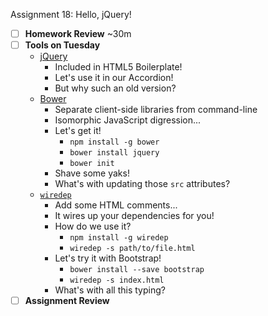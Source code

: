 Assignment 18: Hello, jQuery!

* [ ] **Homework Review** ~30m
* [ ] **Tools on Tuesday**
  * [jQuery](http://jquery.com)
    * Included in HTML5 Boilerplate!
    * Let's use it in our Accordion!
    * But why such an old version?
  * [Bower](http://bower.io)
    * Separate client-side libraries from command-line
    * Isomorphic JavaScript digression...
    * Let's get it!
      * `npm install -g bower`
      * `bower install jquery`
      * `bower init`
    * Shave some yaks!
    * What's with updating those `src` attributes?
  * [`wiredep`](http://github.com/taptapship/wiredep)
    * Add some HTML comments...
    * It wires up your dependencies for you!
    * How do we use it?
      * `npm install -g wiredep`
      * `wiredep -s path/to/file.html`
    * Let's try it with Bootstrap!
      * `bower install --save bootstrap`
      * `wiredep -s index.html`
    * What's with all this typing?
* [ ] **Assignment Review**
